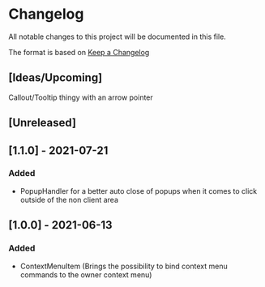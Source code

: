 # Changelog
All notable changes to this project will be documented in this file.

The format is based on [Keep a Changelog](https://keepachangelog.com/en/1.0.0/)

## [Ideas/Upcoming]
Callout/Tooltip thingy with an arrow pointer

## [Unreleased]

## [1.1.0] - 2021-07-21
### Added
* PopupHandler for a better auto close of popups when it comes to click outside of the non client area

## [1.0.0] - 2021-06-13
### Added
* ContextMenuItem (Brings the possibility to bind context menu commands to the owner context menu)
